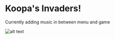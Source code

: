 # Koopa's Invaders!

Currently adding music in between menu and game

![alt text](https://github.com/OhThomas/KoopasInvaders/tree/test1/res/koopasinvaderstitlebigger.png)
